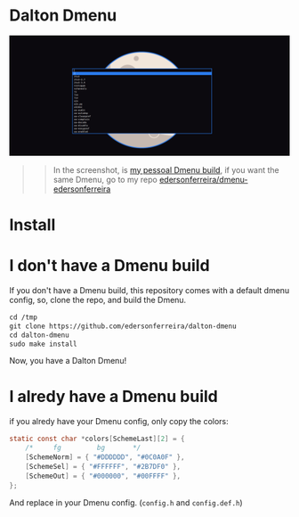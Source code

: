# Dalton Dmenu

![screenshot of dalton dmenu](assets/capture01.png)

>> In the screenshot, is [my pessoal Dmenu build](https://github.com/edersonferreira/dmenu-edersonferreira), if you want the same Dmenu, go to my repo [edersonferreira/dmenu-edersonferreira](https://github.com/edersonferreira/dmenu-edersonferreira)

# Install

# I don't have a Dmenu build

If you don't have a Dmenu build, this repository comes with a default dmenu config, so, clone the repo, and build the Dmenu.

```
cd /tmp
git clone https://github.com/edersonferreira/dalton-dmenu
cd dalton-dmenu
sudo make install
```

Now, you have a Dalton Dmenu!

# I alredy have a Dmenu build

if you alredy have your Dmenu config, only copy the colors:

```c
static const char *colors[SchemeLast][2] = {
	/*     fg         bg       */
	[SchemeNorm] = { "#DDDDDD", "#0C0A0F" },
	[SchemeSel] = { "#FFFFFF", "#2B7DF0" },
	[SchemeOut] = { "#000000", "#00FFFF" },
};
```

And replace in your Dmenu config. (`config.h` and `config.def.h`)
